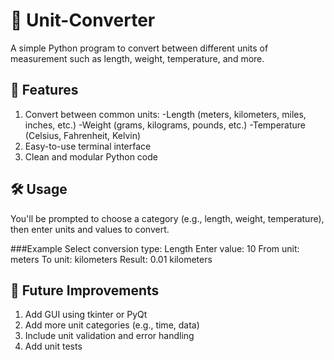# 🔄 Unit-Converter
A simple Python program to convert between different units of measurement such as length, weight, temperature, and more.

## 📌 Features
1. Convert between common units:
    -Length (meters, kilometers, miles, inches, etc.)
    -Weight (grams, kilograms, pounds, etc.)
    -Temperature (Celsius, Fahrenheit, Kelvin)
2. Easy-to-use terminal interface
3. Clean and modular Python code

## 🛠️ Usage
You'll be prompted to choose a category (e.g., length, weight, temperature), then enter units and values to convert.

###Example
Select conversion type: Length
Enter value: 10
From unit: meters
To unit: kilometers
Result: 0.01 kilometers


## 🤔 Future Improvements
1. Add GUI using tkinter or PyQt
2. Add more unit categories (e.g., time, data)
3. Include unit validation and error handling
4. Add unit tests
